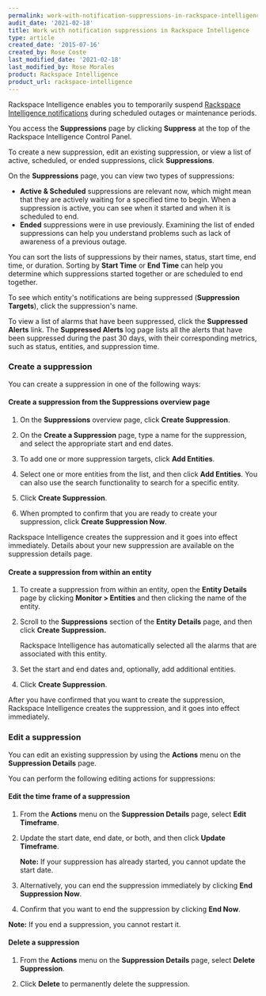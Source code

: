 ```yaml
---
permalink: work-with-notification-suppressions-in-rackspace-intelligence
audit_date: '2021-02-18'
title: Work with notification suppressions in Rackspace Intelligence
type: article
created_date: '2015-07-16'
created_by: Rose Coste
last_modified_date: '2021-02-18'
last_modified_by: Rose Morales
product: Rackspace Intelligence
product_url: rackspace-intelligence
---
```


Rackspace Intelligence enables you to temporarily suspend
[Rackspace Intelligence notifications](/support/how-to/working-with-notifications-in-rackspace-intelligence)
during scheduled outages or maintenance periods.

You access the **Suppressions** page by clicking **Suppress** at the top of the
Rackspace Intelligence Control Panel.

To create a new suppression, edit an existing
suppression, or view a list of active, scheduled, or
ended suppressions, click **Suppressions**.

On the **Suppressions** page, you can view two types of suppressions:

- **Active & Scheduled** suppressions are relevant now, which might
  mean that they are actively waiting for a specified time to begin.
  When a suppression is active, you can see when it started and when
  it is scheduled to end.
- **Ended** suppressions were in use previously. Examining the list of
  ended suppressions can help you understand problems such as lack of
  awareness of a previous outage.

You can sort the lists of suppressions by their names, status, start
time, end time, or duration. Sorting by **Start Time** or **End
Time** can help you determine which suppressions started together or are
scheduled to end together.

To see which entity's notifications are being suppressed (**Suppression
Targets**), click the suppression's name.

To view a list of alarms that have been suppressed, click
the **Suppressed Alerts** link. The **Suppressed Alerts** log page lists all
the alerts that have been suppressed during the past 30 days, with their
corresponding metrics, such as status, entities, and suppression time.

### Create a suppression

You can create a suppression in one of the following ways:

#### Create a suppression from the Suppressions overview page

1. On the **Suppressions** overview page, click **Create Suppression**.

2. On the **Create a Suppression** page, type a name for the
   suppression, and select the appropriate start and end dates.

3. To add one or more suppression targets, click **Add Entities**.

4. Select one or more entities from the list, and then click **Add
   Entities**. You can also use the search functionality to search for
   a specific entity.

5. Click **Create Suppression**.

6. When prompted to confirm that you are ready to create your
   suppression, click **Create Suppression Now**.

Rackspace Intelligence creates the suppression and it goes into effect
immediately. Details about your new suppression are available on the
suppression details page.

#### Create a suppression from within an entity

1. To create a suppression from within an entity, open the **Entity
   Details** page by clicking **Monitor > Entities** and then clicking
   the name of the entity.

2. Scroll to the **Suppressions** section of the **Entity Details** page,
   and then click **Create Suppression.**

   Rackspace Intelligence has automatically selected all the alarms
   that are associated with this entity.

3. Set the start and end dates and, optionally, add
   additional entities.

4. Click **Create Suppression**.

After you have confirmed that you want to create the suppression,
Rackspace Intelligence creates the suppression, and it goes into effect
immediately.

### Edit a suppression

You can edit an existing suppression by using the **Actions** menu on
the **Suppression Details** page.

You can perform the following editing actions for suppressions:

#### Edit the time frame of a suppression

1. From the **Actions** menu on the **Suppression Details** page,
   select **Edit Timeframe**.

2. Update the start date, end date, or both, and then click **Update
   Timeframe**.

   **Note:** If your suppression has already started, you cannot update the
   start date.

3. Alternatively, you can end the suppression immediately by
   clicking **End Suppression Now**.

4. Confirm that you want to end the suppression by clicking **End
    Now**.

**Note:** If you end a suppression, you cannot restart it.

#### Delete a suppression

1. From the **Actions** menu on the **Suppression Details** page,
   select **Delete Suppression**.

2. Click **Delete** to permanently delete the suppression.
